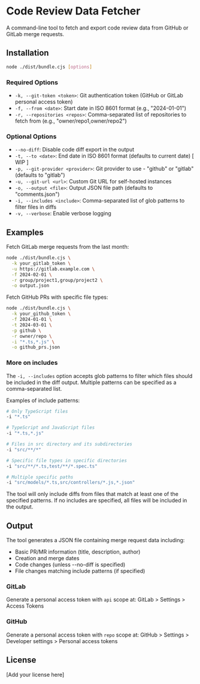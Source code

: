 # Code Review Data Fetcher

A command-line tool to fetch and export code review data from GitHub or GitLab merge requests.

## Installation

```bash
node ./dist/bundle.cjs [options]
```

### Required Options

- `-k, --git-token <token>`: Git authentication token (GitHub or GitLab personal access token)
- `-f, --from <date>`: Start date in ISO 8601 format (e.g., "2024-01-01")
- `-r, --repositories <repos>`: Comma-separated list of repositories to fetch from (e.g., "owner/repo1,owner/repo2")

### Optional Options

- `--no-diff`: Disable code diff export in the output
- `-t, --to <date>`: End date in ISO 8601 format (defaults to current date) [ WIP ]
- `-p, --git-provider <provider>`: Git provider to use - "github" or "gitlab" (defaults to "gitlab")
- `-u, --git-url <url>`: Custom Git URL for self-hosted instances
- `-o, --output <file>`: Output JSON file path (defaults to "comments.json")
- `-i, --includes <include>`: Comma-separated list of glob patterns to filter files in diffs
- `-v, --verbose`: Enable verbose logging

## Examples

Fetch GitLab merge requests from the last month:
```bash
node ./dist/bundle.cjs \
  -k your_gitlab_token \
  -u https://gitlab.example.com \
  -f 2024-02-01 \
  -r group/project1,group/project2 \
  -o output.json
```

Fetch GitHub PRs with specific file types:
```bash
node ./dist/bundle.cjs \
  -k your_github_token \
  -f 2024-01-01 \
  -t 2024-03-01 \
  -p github \
  -r owner/repo \
  -i "*.ts,*.js" \
  -o github_prs.json
```

### More on includes

The `-i, --includes` option accepts glob patterns to filter which files should be included in the diff output. Multiple patterns can be specified as a comma-separated list.

Examples of include patterns:
```bash
# Only TypeScript files
-i "*.ts"

# TypeScript and JavaScript files
-i "*.ts,*.js"

# Files in src directory and its subdirectories
-i "src/**/*"

# Specific file types in specific directories
-i "src/**/*.ts,test/**/*.spec.ts"

# Multiple specific paths
-i "src/models/*.ts,src/controllers/*.js,*.json"
```

The tool will only include diffs from files that match at least one of the specified patterns. If no includes are specified, all files will be included in the output.

## Output

The tool generates a JSON file containing merge request data including:
- Basic PR/MR information (title, description, author)
- Creation and merge dates
- Code changes (unless --no-diff is specified)
- File changes matching include patterns (if specified)


### GitLab
Generate a personal access token with `api` scope at: GitLab > Settings > Access Tokens

### GitHub
Generate a personal access token with `repo` scope at: GitHub > Settings > Developer settings > Personal access tokens

## License

[Add your license here]
